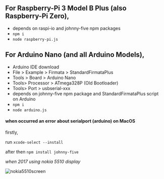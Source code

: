 ## For Raspberry-Pi 3 Model B Plus (also Raspberry-Pi Zero),
- depends on raspi-io and johnny-five npm packages
- `npm i`
- `node raspberry-pi.js`

## For Arduino Nano (and all Arduino Models),
- Arduino IDE download
- File > Example > Firmata > StandardFirmataPlus
- Tools > Board > Arduino Nano
- Tools> Processor > ATmega328P (Old Bootloader)
- Tools> Port > usbserial-xxx
- depends on johnny-five npm package and StandardFirmataPlus script on Arduino
- `npm i`
- `node arduino.js`


#### when occurred an error about serialport (arduino) on MacOS

firstly,

run `xcode-select --install`

after then `npm install johnny-five`

_when 2017 using nokia 5510 display_

![nokia5510screen](https://github.com/alikadir/javascript-robotics-iot/blob/main/assets/20170608_003118.jpg?raw=true)

